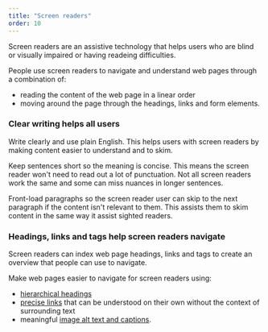 ```yaml
---
title: "Screen readers"
order: 10
---
```


Screen readers are an assistive technology that helps users who are blind or visually impaired or having readeing difficulties.

People use screen readers to navigate and understand web pages through a combination of:
- reading the content of the web page in a linear order
- moving around the page through the headings, links and form elements.

### Clear writing helps all users

Write clearly and use plain English. This helps users with screen readers by making content easier to understand and to skim.

Keep sentences short so the meaning is concise. This means the screen reader won't need to read out a lot of punctuation. Not all screen readers work the same and some can miss nuances in longer sentences.

Front-load paragraphs so the screen reader user can skip to the next paragraph if the content isn't relevant to them. This assists them to skim content in the same way it assist sighted readers.

### Headings, links and tags help screen readers navigate

Screen readers can index web page headings, links and tags to create an overview that people can use to navigate.

Make web pages easier to navigate for screen readers using:

- [hierarchical headings](/content-structure/#headings-and-subheadings)
- [precise links](/content-structure/#hyperlinks) that can be understood on their own without the context of surrounding text
- meaningful [image alt text and captions](#images-and-alt-text).
